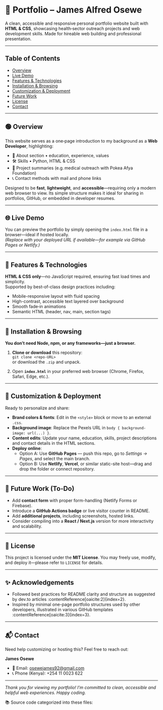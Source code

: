 # 📁 Portfolio – James Alfred Osewe

A clean, accessible and responsive personal portfolio website built with **HTML & CSS**, showcasing health‑sector outreach projects and web development skills. Made for hireable web building and professional presentation.

---

## Table of Contents

- [Overview](#overview)  
- [Live Demo](#live-demo)  
- [Features & Technologies](#features--technologies)  
- [Installation & Browsing](#installation--browsing)  
- [Customization & Deployment](#customization--deployment)  
- [Future Work](#future-work)  
- [License](#license)  
- [Contact](#contact)  

---

## 🟢 Overview

This website serves as a one‑page introduction to my background as a **Web Developer**, highlighting:

- 👤 About section • education, experience, values  
- 🛠️ Skills • Python, HTML & CSS  
- 📁 Project summaries (e.g. medical outreach with Pokea Afya Foundation)  
- 📞 Contact methods with mail and phone links  

Designed to be **fast**, **lightweight**, and **accessible**—requiring only a modern web browser to view. Its simple structure makes it ideal for sharing in portfolios, GitHub, or embedded in developer resumes.

---

## 🌐 Live Demo

You can preview the portfolio by simply opening the `index.html` file in a browser—ideal if hosted locally.  
*(Replace with your deployed URL if available—for example via GitHub Pages or Netlify.)*

---

## 🧩 Features & Technologies

**HTML & CSS only**—no JavaScript required, ensuring fast load times and simplicity.  
Supported by best-of-class design practices including:

- Mobile-responsive layout with fluid spacing  
- High-contrast, accessible text layered over background  
- Smooth fade‑in animations  
- Semantic HTML (header, nav, main, section tags)  
---

## 🚀 Installation & Browsing

**You don’t need Node, npm, or any frameworks—just a browser.**

1. **Clone or download** this repository:  
   `git clone <repo‑URL>`  
   or download the `.zip` and unpack.

2. Open **`index.html`** in your preferred web browser (Chrome, Firefox, Safari, Edge, etc.).

---

## 🎨 Customization & Deployment

Ready to personalize and share:

- **Brand colors & fonts**: Edit in the `<style>` block or move to an external `.css`.
- **Background image**: Replace the Pexels URL in `body { background-image: url(...) }`.
- **Content edits**: Update your name, education, skills, project descriptions and contact details in the HTML sections.
- **Deploy online**:
    - Option A: Use **GitHub Pages** — push this repo, go to *Settings → Pages*, and select the main branch.
    - Option B: Use **Netlify**, **Vercel**, or similar static-site host—drag and drop the folder or connect repository.

---

## 🧠 Future Work (To‑Do)

- Add **contact form** with proper form-handling (Netlify Forms or Firebase).
- Introduce a **GitHub Actions badge** or live visitor counter in README.
- Add **additional projects**, including screenshots, hosted links.
- Consider compiling into a **React / Next.js** version for more interactivity and scalability.

---

## 📜 License

This project is licensed under the **MIT License**. You may freely use, modify, and deploy it—please refer to `LICENSE` for details.

---

## ✨ Acknowledgements

- Followed best practices for README clarity and structure as suggested by dev.to articles :contentReference[oaicite:2]{index=2}.
- Inspired by minimal one-page portfolio structures used by other developers, illustrated in various GitHub templates :contentReference[oaicite:3]{index=3}.

---

## 📬 Contact

Need help customizing or hosting this? Feel free to reach out:

**James Osewe**  
- 📧 Email: [osewejames92@gmail.com](mailto:osewejames92@gmail.com)  
- 📞 Phone (Kenya): +254 11 0023 622

---

*Thank you for viewing my portfolio! I’m committed to clean, accessible and helpful web experiences. Happy coding.*  


📚 Source code categorized into these files:

